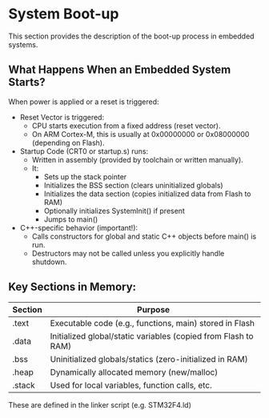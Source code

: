 # System Boot-up
This section provides the description of the boot-up process in embedded systems.

## What Happens When an Embedded System Starts?
When power is applied or a reset is triggered:
 
 - Reset Vector is triggered:
   -   CPU starts execution from a fixed address (reset vector).
   -   On ARM Cortex-M, this is usually at 0x00000000 or 0x08000000 (depending on Flash).
 - Startup Code (CRT0 or startup.s) runs:
   - Written in assembly (provided by toolchain or written manually).
   - It:
     - Sets up the stack pointer
     - Initializes the BSS section (clears uninitialized globals)
     - Initializes the data section (copies initialized data from Flash to RAM)
     - Optionally initializes SystemInit() if present
     - Jumps to main()
 - C++-specific behavior (important!):
   - Calls constructors for global and static C++ objects before main() is run.
   - Destructors may not be called unless you explicitly handle shutdown.

## Key Sections in Memory:
|Section | Purpose|
---------|------
|.text	|Executable code (e.g., functions, main) stored in Flash|
|.data	|Initialized global/static variables (copied from Flash to RAM)|
|.bss	  |Uninitialized globals/statics (zero-initialized in RAM)|
|.heap	|Dynamically allocated memory (new/malloc)|
|.stack	|Used for local variables, function calls, etc.|

These are defined in the linker script (e.g. STM32F4.ld)
